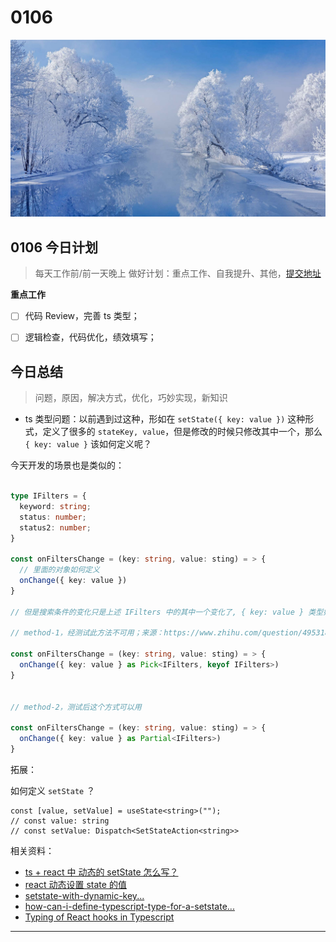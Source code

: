 
# 0106

![](./bg-imgs/0106.jpg)


## 0106 今日计划
> 每天工作前/前一天晚上 做好计划：重点工作、自我提升、其他，[提交地址](https://github.com/cuixiaorui/study-every-day/issues)

**重点工作**

- [ ] 代码 Review，完善 ts 类型；
- [ ] 逻辑检查，代码优化，绩效填写；


## 今日总结
> 问题，原因，解决方式，优化，巧妙实现，新知识

- ts 类型问题：以前遇到过这种，形如在 `setState({ key: value })` 这种形式，定义了很多的 `stateKey, value`，但是修改的时候只修改其中一个，那么 `{ key: value }` 该如何定义呢？

今天开发的场景也是类似的：

```typescript

type IFilters = {
  keyword: string;
  status: number;
  status2: number;
}

const onFiltersChange = (key: string, value: sting) = > {
  // 里面的对象如何定义
  onChange({ key: value })
}

// 但是搜索条件的变化只是上述 IFilters 中的其中一个变化了, { key: value } 类型如何定义？

// method-1，经测试此方法不可用；来源：https://www.zhihu.com/question/495318952/answer/2195647740 ts + react 中 动态的 setState 怎么写？

const onFiltersChange = (key: string, value: sting) = > {
  onChange({ key: value } as Pick<IFilters, keyof IFilters>)
}


// method-2，测试后这个方式可以用

const onFiltersChange = (key: string, value: sting) = > {
  onChange({ key: value } as Partial<IFilters>)
}

```

拓展：

如何定义 `setState` ？

```tyepscript
const [value, setValue] = useState<string>("");
// const value: string
// const setValue: Dispatch<SetStateAction<string>>
```


相关资料：

- [ts + react 中 动态的 setState 怎么写？](https://www.zhihu.com/question/495318952/answer/2195647740)
- [react 动态设置 state 的值](https://blog.csdn.net/weixin_45954775/article/details/112675530)
- [setstate-with-dynamic-key...](https://stackoverflow.com/questions/57008069/i-cant-setstate-with-dynamic-key-name-in-typescript)
- [how-can-i-define-typescript-type-for-a-setstate...](https://stackoverflow.com/questions/65823778/how-can-i-define-typescript-type-for-a-setstate-function-when-react-dispatchrea)
- [Typing of React hooks in Typescript](https://medium.com/ableneo/typing-of-react-hooks-in-typescript-947b200fa0b0)
---

